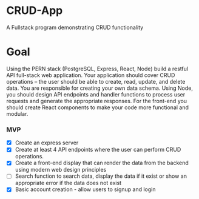 # CRUD-App
A Fullstack program demonstrating CRUD functionality

# Goal
Using the PERN stack (PostgreSQL, Express, React, Node) build a restful API full-stack web application. Your application should cover CRUD operations – the user should be able to create, read, update, and delete data. You are responsible for creating your own data schema. Using Node, you should design API endpoints and handler functions to process user requests and generate the appropriate responses. For the front-end you should create React components to make your code more functional and modular.

### MVP
- [x] Create an express server
- [x] Create at least 4 API endpoints where the user can perform CRUD operations.
- [x] Create a front-end display that can render the data from the backend using modern web design principles
- [ ] Search function to search data, display the data if it exist or show an appropriate error if the data does not exist
- [x] Basic account creation - allow users to signup and login
